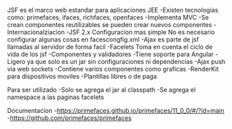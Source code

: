 JSF es el marco web estandar para aplicaciones JEE
  -Existen tecnologias como:
    primefaces, ifaces, richfaces, openfaces
  -Implementa MVC
  -Se crean componentes reutilizables
    se pueden crear nuevos componentes
  -Internacionalziacion
  -JSF 2.x
    Configuracion mas simple
      No es necesario configurar algunas cosas en facescongfig.xml
  -Ajax es parte de jsf
    llamadas al servidor de forma facil
  -Facelets
    Toma en cuenta el ciclo de vida de los jsf
  -Componentes y validadores
  -Tiene soporte para Angular
  -Ligero ya que solo es un jar sin configuraciones ni dependencias
  -Ajax push via web sockets
  -Contiene varios componentes como graficas
  -RenderKit para dispositivos moviles
  -Plantillas libres o de paga


Para ser utilizado
  -Solo se agrega el jar al classpath
  -Se agrega el namespace a las paginas facelets
  
Documentacion
  -https://primefaces.github.io/primefaces/11_0_0/#/?id=main
  -https://github.com/primefaces/primefaces